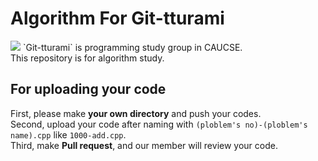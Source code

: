 # Algorithm For Git-tturami
<img src="https://github.com/git-tturami/algorithm/blob/master/git_tturami.png?raw=true"/>
`Git-tturami` is programming study group in CAUCSE.<br>
This repository is for algorithm study.<br>

## For uploading your code
First, please make <b>your own directory</b> and push your codes.<br>
Second, upload your code after naming with `(ploblem's no)-(ploblem's name).cpp` like `1000-add.cpp`.<br>
Third, make <b>Pull request</b>, and our member will review your code.<br>
